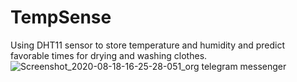 # TempSense
Using DHT11 sensor to store temperature and humidity and predict favorable times for drying and washing clothes.
![Screenshot_2020-08-18-16-25-28-051_org telegram messenger](https://user-images.githubusercontent.com/53506835/90505384-26194b00-e170-11ea-8c1d-0a05434e9ae7.jpg)
